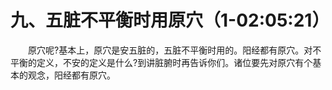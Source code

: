 # 九、五脏不平衡时用原穴（1-02:05:21）

<p style="text-indent: 2em;">原穴呢?基本上，原穴是安五脏的，五脏不平衡时用的。阳经都有原穴。对不平衡的定义，不安的定义是什么?到讲脏腑时再告诉你们。诸位要先对原穴有个基本的观念，阳经都有原穴。</p> 